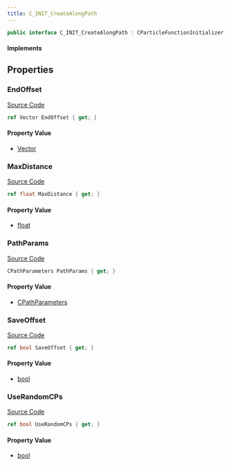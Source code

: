 ```yaml
---
title: C_INIT_CreateAlongPath
---
```


```csharp
public interface C_INIT_CreateAlongPath : CParticleFunctionInitializer, CParticleFunction, ISchemaClass<CParticleFunction>, ISchemaClass<CParticleFunctionInitializer>, ISchemaClass<C_INIT_CreateAlongPath>, ISchemaField, ISchemaClass, INativeHandle
```

#### Implements

## Properties

### EndOffset

[Source Code](https://github.com/swiftly-solution/swiftlys2/blob/beta/managed/src/SwiftlyS2.Generated/Schemas/Interfaces/C_INIT_CreateAlongPath.cs#L22)

```csharp
ref Vector EndOffset { get; }
```

#### Property Value

- [Vector](/docs/api/shared/natives/vector)

### MaxDistance

[Source Code](https://github.com/swiftly-solution/swiftlys2/blob/beta/managed/src/SwiftlyS2.Generated/Schemas/Interfaces/C_INIT_CreateAlongPath.cs#L16)

```csharp
ref float MaxDistance { get; }
```

#### Property Value

- [float](https://learn.microsoft.com/dotnet/api/system.single)

### PathParams

[Source Code](https://github.com/swiftly-solution/swiftlys2/blob/beta/managed/src/SwiftlyS2.Generated/Schemas/Interfaces/C_INIT_CreateAlongPath.cs#L18)

```csharp
CPathParameters PathParams { get; }
```

#### Property Value

- [CPathParameters](/docs/api/shared/schemadefinitions/cpathparameters)

### SaveOffset

[Source Code](https://github.com/swiftly-solution/swiftlys2/blob/beta/managed/src/SwiftlyS2.Generated/Schemas/Interfaces/C_INIT_CreateAlongPath.cs#L24)

```csharp
ref bool SaveOffset { get; }
```

#### Property Value

- [bool](https://learn.microsoft.com/dotnet/api/system.boolean)

### UseRandomCPs

[Source Code](https://github.com/swiftly-solution/swiftlys2/blob/beta/managed/src/SwiftlyS2.Generated/Schemas/Interfaces/C_INIT_CreateAlongPath.cs#L20)

```csharp
ref bool UseRandomCPs { get; }
```

#### Property Value

- [bool](https://learn.microsoft.com/dotnet/api/system.boolean)

